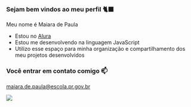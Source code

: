 ### Sejam bem vindos ao meu perfil 🐈‍⬛

Meu nome é Maiara de Paula

- Estou no [Alura](https://www.alura.com.br)
- Estou me desenvolvendo na linguagem JavaScript
- Utilizo esse espaço para minha organização e compartilhamento dos meu projetos desenvolvidos

### Você entrar em contato comigo 📫  

maiara.de.paula@escola.pr.gov.br

![](https://media.tenor.com/ne4o2kY23eoAAAAi/25th-anniversary-wishes.gif)
